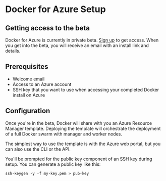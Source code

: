 <!--[metadata]>
+++
title = "Docker for Azure"
description = "Docker for Azure"
keywords = ["iaas, aws, azure"]
[menu.main]
identifier="docs-azure"
weight="2"
+++
<![end-metadata]-->

# Docker for Azure Setup

## Getting access to the beta

Docker for Azure is currently in private beta. [Sign up](https://beta.docker.com) to get access. When you get into the beta, you will receive an email with an install link and details.

## Prerequisites

- Welcome email
- Access to an Azure account
- SSH key that you want to use when accessing your completed Docker install on Azure

## Configuration

Once you're in the beta, Docker will share with you an Azure Resource Manager template. Deploying the template will orchestrate the deployment of a full Docker swarm with manager and worker nodes.

The simplest way to use the template is with the Azure web portal, but you can also use the CLI or the API.

You'll be prompted for the public key component of an SSH key during setup. You can generate a public key like this:

    ssh-keygen -y -f my-key.pem > pub-key
